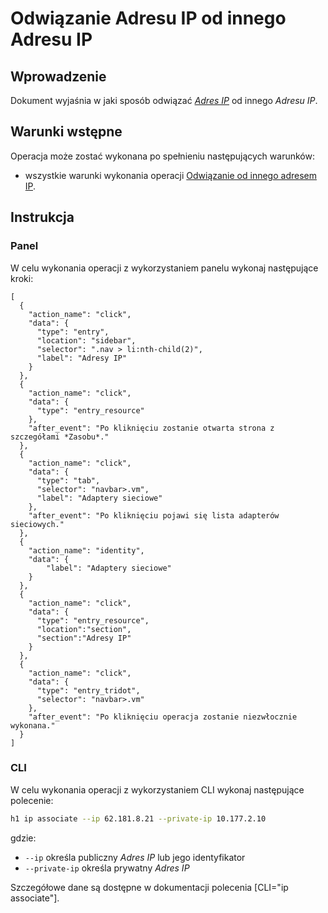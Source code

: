 # Odwiązanie Adresu IP od innego Adresu IP

## Wprowadzenie

Dokument wyjaśnia w jaki sposób odwiązać *[Adres IP](/resource/networking/ip-address.md)* od innego *Adresu IP*.

## Warunki wstępne

Operacja może zostać wykonana po spełnieniu następujących warunków:

* wszystkie warunki wykonania operacji [Odwiązanie od innego adresem IP](/resource/networking/ip-address.md).

## Instrukcja

### Panel

W celu wykonania operacji z wykorzystaniem panelu wykonaj następujące kroki:
 
```guide
[
  {
    "action_name": "click",
    "data": {
      "type": "entry",
      "location": "sidebar",
      "selector": ".nav > li:nth-child(2)",
      "label": "Adresy IP"
    }
  },
  {
    "action_name": "click",
    "data": {
      "type": "entry_resource"
    },
    "after_event": "Po kliknięciu zostanie otwarta strona z szczegółami *Zasobu*."
  },
  {
    "action_name": "click",
    "data": {
      "type": "tab",
      "selector": "navbar>.vm",
      "label": "Adaptery sieciowe"
    },
    "after_event": "Po kliknięciu pojawi się lista adapterów sieciowych."
  },
  {
    "action_name": "identity",
    "data": {
        "label": "Adaptery sieciowe"
    }
  },
  {
    "action_name": "click",
    "data": {
      "type": "entry_resource",
      "location":"section",
      "section":"Adresy IP"
    }
  },
  {
    "action_name": "click",
    "data": {
      "type": "entry_tridot",
      "selector": "navbar>.vm"
    },
    "after_event": "Po kliknięciu operacja zostanie niezwłocznie wykonana."
  }
]
```

### CLI

W celu wykonania operacji z wykorzystaniem CLI wykonaj następujące polecenie:

```bash
h1 ip associate --ip 62.181.8.21 --private-ip 10.177.2.10
```

gdzie:

 * ```--ip``` określa publiczny *Adres IP* lub jego identyfikator
 * ```--private-ip``` określa prywatny *Adres IP*

Szczegółowe dane są dostępne w dokumentacji polecenia [CLI="ip associate"].